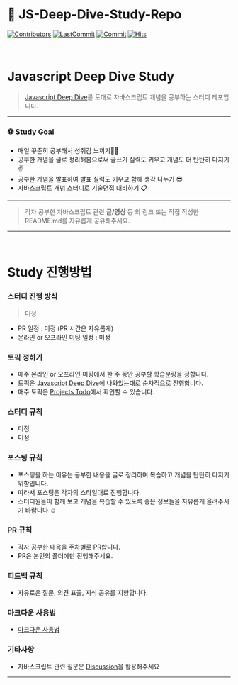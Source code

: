 # 📔 JS-Deep-Dive-Study-Repo

[![Contributors](https://img.shields.io/github/contributors-anon/modern-javascript-study/js-workbook)](https://github.com/modern-javascript-study/js-workbook)
[![LastCommit](https://img.shields.io/github/last-commit/modern-javascript-study/js-workbook)](https://github.com/modern-javascript-study/js-workbook)
[![Commit](https://img.shields.io/github/commit-activity/w/modern-javascript-study/js-workbook)](https://github.com/modern-javascript-study/js-workbook)
[![Hits](https://hits.seeyoufarm.com/api/count/incr/badge.svg?url=https%3A%2F%2Fgithub.com%2Fmodern-javascript-study%2Fjs-workbook&count_bg=%23FF8500&title_bg=%23555555&icon=&icon_color=%23E7E7E7&title=hits&edge_flat=false)](https://github.com/modern-javascript-study/js-workbook)

<br/>

# Javascript Deep Dive Study

> [Javascript Deep Dive](http://www.yes24.com/Product/Goods/92742567?OzSrank=1)를 토대로 자바스크립트 개념을 공부하는 스터디 레포입니다.

---

### ⚽️ Study Goal

- 매일 꾸준히 공부해서 성취감 느끼기💪🏻
- 공부한 개념을 글로 정리해봄으로써 글쓰기 실력도 키우고 개념도 더 탄탄히 다지기✌️
- 공부한 개념을 발표하여 발표 실력도 키우고 함께 생각 나누기 😎
- 자바스크립트 개념 스터디로 기술면접 대비하기 📋

---

> 각자 공부한 자바스크립트 관련 **글/영상** 등 의 링크 또는 직접 작성한 README.md를 자유롭게 공유해주세요.

---

<br/>

# Study 진행방법

### 스터디 진행 방식
> 미정

- PR 일정 : 미정 (PR 시간은 자유롭게)
- 온라인 or 오프라인 미팅 일정 : 미정

### 토픽 정하기

- 매주 온라인 or 오프라인 미팅에서 한 주 동안 공부할 학습분량을 정합니다.
- 토픽은 [Javascript Deep Dive](http://www.yes24.com/Product/Goods/92742567?OzSrank=1)에 나와있는대로 순차적으로 진행합니다.
- 매주 토픽은 [Projects Todo](https://github.com/Javascript-Deep-Dive-Study/JS-Deep-Dive-Study-Repo/projects/1)에서 확인할 수 있습니다.

### 스터디 규칙

- 미정
- 미정

### 포스팅 규칙

- 포스팅을 하는 이유는 공부한 내용을 글로 정리하며 복습하고 개념을 탄탄히 다지기 위함입니다.
- 따라서 포스팅은 각자의 스타일대로 진행합니다.
- 스터디원들이 함께 보고 개념을 복습할 수 있도록 좋은 정보들을 자유롭게 올려주시기 바랍니다 ☺️

### PR 규칙

- 각자 공부한 내용을 주차별로 PR합니다.
- PR은 본인의 폴더에만 진행해주세요.

### 피드백 규칙

- 자유로운 질문, 의견 표출, 지식 공유를 지향합니다.

### 마크다운 사용법

- [마크다운 사용법](https://www.markdowntutorial.com/)

### 기타사항
- 자바스크립트 관련 질문은 [Discussion](https://github.com/Javascript-Deep-Dive-Study/JS-Deep-Dive-Study-Repo/discussions/1)을 활용해주세요 

---
